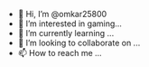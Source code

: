 - 👋 Hi, I’m @omkar25800
- 👀 I’m interested in gaming...
- 🌱 I’m currently learning ...
- 💞️ I’m looking to collaborate on ...
- 📫 How to reach me ...

<!---
omkar25800/omkar25800 is a ✨ special ✨ repository because its `README.md` (this file) appears on your GitHub profile.
You can click the Preview link to take a look at your changes.
--->
